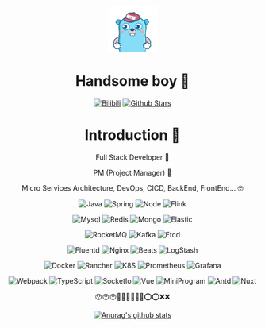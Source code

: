 <div align=center>

<img alt="Yiyang Sun" src="./logo.png" width=100 />

# Handsome boy 👋

<p>

[![Bilibili](https://img.shields.io/badge/dynamic/json?labelColor=FE7398&logo=bilibili&logoColor=white&label=bilibili&color=00aeec&query=%24.data.totalSubs&url=https%3A%2F%2Fapi.spencerwoo.com%2Fsubstats%2F%3Fsource%3Dbilibili%26queryKey%3D95121892)](https://space.bilibili.com/95121892)
[![Github Stars](https://img.shields.io/github/stars/boot-vue?color=faf408&label=github%20stars&logo=github)](https://github.com/boot-vue)

</p>

# Introduction 🍍

<p>

Full Stack Developer 🍒

PM (Project Manager) 🚀

Micro Services Architecture, DevOps, CICD, BackEnd, FrontEnd... 🤓

![Java](https://img.shields.io/badge/-Java-007396?logo=java&logoColor=white)
![Spring](https://img.shields.io/badge/-Spring-6DB33F?logo=spring&logoColor=white)
![Node](https://img.shields.io/badge/-Node-339933?logo=Node.js&logoColor=white)
![Flink](https://img.shields.io/badge/-Flink-E6526F?logo=apache%20flink&logoColor=white)

![Mysql](https://img.shields.io/badge/-Mysql-4479A1?logo=mysql&logoColor=white)
![Redis](https://img.shields.io/badge/-Redis-DC382D?logo=redis&logoColor=white)
![Mongo](https://img.shields.io/badge/-Mongo-47A248?logo=mongodb&logoColor=white)
![Elastic](https://img.shields.io/badge/-Elastic-005571?logo=elasticsearch&logoColor=white)

![RocketMQ](https://img.shields.io/badge/-rocketMQ-D77310?logo=apache%20rocketmq&logoColor=white)
![Kafka](https://img.shields.io/badge/-kafka-231F20?logo=apache%20kafka&logoColor=white)
![Etcd](https://img.shields.io/badge/-etcd-419EDA?logo=etcd&logoColor=white)

![Fluentd](https://img.shields.io/badge/-fluentd-0E83C8?logo=fluentd&logoColor=white)
![Nginx](https://img.shields.io/badge/-Nginx-009639?logo=nginx&logoColor=white)
![Beats](https://img.shields.io/badge/-beats-005571?logo=beats&logoColor=white)
![LogStash](https://img.shields.io/badge/-logstash-005571?logo=logstash&logoColor=white)

![Docker](https://img.shields.io/badge/-Docker-2496ED?logo=docker&logoColor=white)
![Rancher](https://img.shields.io/badge/-Rancher-0075A8?logo=rancher&logoColor=white)
![K8S](https://img.shields.io/badge/-k8s-326CE5?logo=kubernetes&logoColor=white)
![Prometheus](https://img.shields.io/badge/-Prometheus-E6522C?logo=Prometheus&logoColor=white)
![Grafana](https://img.shields.io/badge/-Grafana-F46800?logo=Grafana&logoColor=white)

![Webpack](https://img.shields.io/badge/-Webpack-1a6bac?logo=webpack)
![TypeScript](https://img.shields.io/badge/-TypeScript-blue?logo=typescript&logoColor=white)
![SocketIo](https://img.shields.io/badge/-socket.io-88CE02?logo=socket.io&logoColor=white)
![Vue](https://img.shields.io/badge/-Vue-34495e?logo=vue.js)
![MiniProgram](https://img.shields.io/badge/-MiniProgram-07c160?logo=wechat&logoColor=white)
![Antd](https://img.shields.io/badge/-Antd-0170FE?logo=ant%20design&logoColor=white)
![Nuxt](https://img.shields.io/badge/-Nuxt-00DC82?logo=nuxt.js&logoColor=white)

</p>

😯😯😯🚀🚀🚀💥💥💥⭕️⭕️❌❌ 

[![Anurag's github stats](https://github-readme-stats.vercel.app/api?username=boot-vue&show_icons=true&theme=cobalt)](https://github.com/anuraghazra/github-readme-stats)

</div>